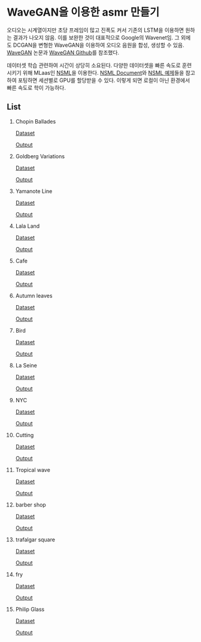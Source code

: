 # WaveGAN을 이용한 asmr 만들기
  오디오는 시계열이지만 초당 프레임이 많고 진폭도 커서 기존의 LSTM을 이용하면 원하는 결과가 나오지 않음. 이를 보완한 것이 대표적으로 Google의 Wavenet임.
  그 외에도 DCGAN을 변형한 WaveGAN을 이용하여 오디오 음원을 합성, 생성할 수 있음. [WaveGAN](https://arxiv.org/pdf/1802.04208.pdf) 논문과 [WaveGAN Github](https://github.com/chrisdonahue/wavegan)를 참조했다.
  
  데이터셋 학습 관련하여 시간이 상당히 소요된다. 다양한 데이터셋을 빠른 속도로 훈련시키기 위해 MLaas인 [NSML](https://nsml.navercorp.com/)을 이용한다. [NSML Document](https://pages.oss.navercorp.com/nsml/docs.nsml/_build/html/ko_KR/index.html)와 [NSML 예제](https://oss.navercorp.com/nsml/nsml-examples)들을 참고하여 포팅하면 세션별로 GPU를 할당받을 수 있다. 이렇게 되면 로컬이 아닌 환경에서 빠른 속도로 학이 가능하다.


## List
  1. Chopin Ballades
  
     [Dataset](https://www.youtube.com/watch?v=Nhd9ymDZ8L0) 
     
     [Output]()
    

  2. Goldberg Variations

      [Dataset](https://www.youtube.com/watch?v=Nhd9ymDZ8L0) 
   
      [Output]()
   
  3. Yamanote Line
    
      [Dataset](https://www.youtube.com/watch?v=Rrg9tM6s80o) 
   
      [Output]()
   
  4. Lala Land
  
      [Dataset](https://vibe.naver.com/album/1772995) 
     
      [Output]()
      
  5. Cafe
  
      [Dataset](https://vibe.naver.com/album/3381589)
      
      [Output]()
  
  
  6. Autumn leaves
  
      [Dataset](https://vibe.naver.com/search/tracks?query=%EB%82%99%EC%97%BD%20asmr)
      
      [Output]()
  
  7. Bird
  
      [Dataset](https://vibe.naver.com/search/tracks?query=%EC%83%88%20%EC%86%8C%EB%A6%AC)
      
      [Output]()
  
  8. La Seine
  
      [Dataset](https://www.youtube.com/watch?v=tQHWKK2spyg)
      
      [Output]()
  
  9. NYC
  
      [Dataset](https://www.youtube.com/watch?v=Mnx7-I-nv5E)
      
      [Output]()
  
  10. Cutting
  
      [Dataset](https://www.youtube.com/watch?v=IHfLqOto_50)
      
      [Output]()
  
  11. Tropical wave
  
      [Dataset](https://www.youtube.com/watch?v=-eXfXTA1P2M)
     
      [Output]()
      
  12. barber shop
  
      [Dataset](https://www.youtube.com/watch?v=XgRnPbKA7ug)
       
      [Output]()
      
  13. trafalgar square
  
      [Dataset](https://vibe.naver.com/track/27343933)
      
      [Output]()
  
  14. fry
  
      [Dataset](https://www.youtube.com/watch?v=DDjqDaqV-Wc)
      
      [Output]()
      
  15. Philip Glass
     
      [Dataset](https://www.youtube.com/watch?v=_2vRbNehGB0)
      
      [Output]()

